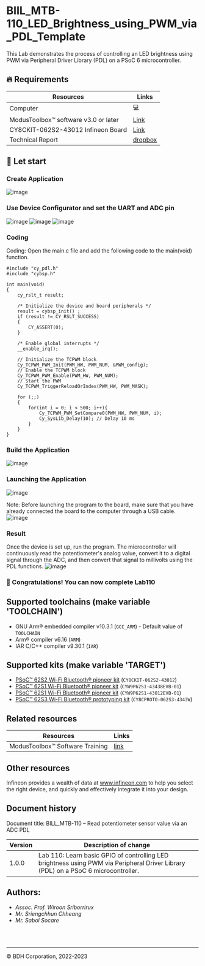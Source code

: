 # BIIL_MTB-110_LED_Brightness_using_PWM_via_PDL_Template

This Lab demonstrates the process of controlling an LED brightness using PWM via Peripheral Driver Library (PDL) on a PSoC 6 microcontroller.
## 🔥 Requirements
| Resources                                  | Links                                                                                                  |
|--------------------------------------------|--------------------------------------------------------------------------------------------------------|
| Computer                                   | 💻                                                                                                    |
| ModusToolbox™ software v3.0 or later       | [Link](https://www.infineon.com/modustoolbox)                                                         |
| CY8CKIT-062S2-43012 Infineon Board         | [Link](https://github.com/Advance-Innovation-Centre-AIC/BIIL_MTB-100_Hello_World_and_LED_Blinking_Programming_Template/assets/88732241/0215501d-b774-4045-8e64-ef49e28d8404) |
| Technical Report | [dropbox](https://www.dropbox.com/scl/fi/amaxc94pte0ut2i1r5ewx/Technical-Report-Lab00.paper?rlkey=b3xm3vrerz9xgv1glb30cvy9z&dl=0)

## 🚩 Let start
### Create Application 
![image](https://2700952642-files.gitbook.io/~/files/v0/b/gitbook-x-prod.appspot.com/o/spaces%2F-MClo3nC-1US0rbK8Qau%2Fuploads%2FYkuKYh6aVcdXJtCIfFgA%2Fimage.png?alt=media&token=3762f247-cc7d-439f-b28f-69194e506d11)

### Use Device Configurator and set the UART and ADC pin
![image](https://2700952642-files.gitbook.io/~/files/v0/b/gitbook-x-prod.appspot.com/o/spaces%2F-MClo3nC-1US0rbK8Qau%2Fuploads%2FIQfENrEaCI0aH3np0YjR%2Fimage.png?alt=media&token=7655caf7-ba23-4d7e-9983-95e1c1fdf543)
![image](https://2700952642-files.gitbook.io/~/files/v0/b/gitbook-x-prod.appspot.com/o/spaces%2F-MClo3nC-1US0rbK8Qau%2Fuploads%2FU5JWKtNGGbDmWInNQ64d%2Fimage.png?alt=media&token=1934c438-4220-466f-9a7c-e959ede71a23)
![image](https://2700952642-files.gitbook.io/~/files/v0/b/gitbook-x-prod.appspot.com/o/spaces%2F-MClo3nC-1US0rbK8Qau%2Fuploads%2FKeOJvh47XrYRIMaHgsIU%2Fimage.png?alt=media&token=01d4a4bd-d67a-4976-b71c-1cd99ec7bc34)



### Coding
Coding: Open the main.c file and add the following code to the main(void) function.
```
#include "cy_pdl.h"
#include "cybsp.h"

int main(void)
{
    cy_rslt_t result;

    /* Initialize the device and board peripherals */
    result = cybsp_init() ;
    if (result != CY_RSLT_SUCCESS)
    {
        CY_ASSERT(0);
    }

    /* Enable global interrupts */
    __enable_irq();

    // Initialize the TCPWM block
	Cy_TCPWM_PWM_Init(PWM_HW, PWM_NUM, &PWM_config);
	// Enable the TCPWM block
	Cy_TCPWM_PWM_Enable(PWM_HW, PWM_NUM);
	// Start the PWM
	Cy_TCPWM_TriggerReloadOrIndex(PWM_HW, PWM_MASK);

    for (;;)
    {
    	for(int i = 0; i < 500; i++){
    		Cy_TCPWM_PWM_SetCompare0(PWM_HW, PWM_NUM, i);
    		Cy_SysLib_Delay(10); // Delay 10 ms
    	}
    }
}
```
### Build the Application      
![image](https://2700952642-files.gitbook.io/~/files/v0/b/gitbook-x-prod.appspot.com/o/spaces%2F-MClo3nC-1US0rbK8Qau%2Fuploads%2FURPtO3RG4zSzdFQVBzIy%2Fimage.png?alt=media&token=279fdd2a-ac04-4142-bfed-3fd1aaed10e9)



### Launching the Application      
![image](https://2700952642-files.gitbook.io/~/files/v0/b/gitbook-x-prod.appspot.com/o/spaces%2F-MClo3nC-1US0rbK8Qau%2Fuploads%2FwIbXYtGRNDYaYwBkZGZ9%2Fimage.png?alt=media&token=de722e54-d2c4-46e9-9668-027009f4d653)

  Note: Before launching the program to the board, make sure that you have already connected the board to the computer through a USB cable.    
  ![image](https://github.com/Advance-Innovation-Centre-AIC/BIIL_MTB-107_Read_potentiometer_sensor_value_via_an_ADC_HAL_Template/assets/88732241/c9966b5b-702f-478e-bbe8-ba9e277800d2)


### Result     
  Once the device is set up, run the program. The microcontroller will continuously read the potentiometer's analog value, convert it to a digital signal through the ADC, and then convert that signal to millivolts using the PDL functions.
![image](https://2700952642-files.gitbook.io/~/files/v0/b/gitbook-x-prod.appspot.com/o/spaces%2F-MClo3nC-1US0rbK8Qau%2Fuploads%2FQHQJgbwkwuBXZb9bGWmq%2Fimage.png?alt=media&token=361694aa-12e4-43ef-8001-4982d0e52336)

### 🎉  Congratulations! You can now complete Lab110

## Supported toolchains (make variable 'TOOLCHAIN')

- GNU Arm&reg; embedded compiler v10.3.1 (`GCC_ARM`) - Default value of `TOOLCHAIN`
- Arm&reg; compiler v6.16 (`ARM`)
- IAR C/C++ compiler v9.30.1 (`IAR`)

## Supported kits (make variable 'TARGET')

- [PSoC&trade; 62S2 Wi-Fi Bluetooth&reg; pioneer kit](https://www.infineon.com/CY8CKIT-062S2-43012) (`CY8CKIT-062S2-43012`)
- [PSoC&trade; 62S1 Wi-Fi Bluetooth&reg; pioneer kit](https://www.infineon.com/CYW9P62S1-43438EVB-01) (`CYW9P62S1-43438EVB-01`)
- [PSoC&trade; 62S1 Wi-Fi Bluetooth&reg; pioneer kit](https://www.infineon.com/CYW9P62S1-43012EVB-01) (`CYW9P62S1-43012EVB-01`)
- [PSoC&trade; 62S3 Wi-Fi Bluetooth&reg; prototyping kit](https://www.infineon.com/CY8CPROTO-062S3-4343W) (`CY8CPROTO-062S3-4343W`)


## Related resources
Resources  | Links
-----------|----------------------------------
ModusToolbox™ Software Training | [link](https://www.dropbox.com/sh/waj898o4o8eccx0/AAB3hBBaIQo2OvJ5-fubGJIha/training-modustoolbox-level1-getting-started-master/Manual/Ch2-Tools.pdf?dl=0)

## Other resources

Infineon provides a wealth of data at www.infineon.com to help you select the right device, and quickly and effectively integrate it into your design.


## Document history

Document title: BILL_MTB-110 – Read potentiometer sensor value via an ADC PDL

 Version | Description of change
 ------- | ---------------------
 1.0.0   | Lab 110: Learn basic GPIO of controlling LED brightness using PWM via  Peripheral Driver Library (PDL) on a PSoC 6 microcontroller.

## Authors:
- *Assoc. Prof. Wiroon Sriborrirux*
- *Mr. Sriengchhun Chheang*
- *Mr. Sabol Socare*
<br>

<br>

---------------------------------------------------------

© BDH Corporation, 2022-2023
